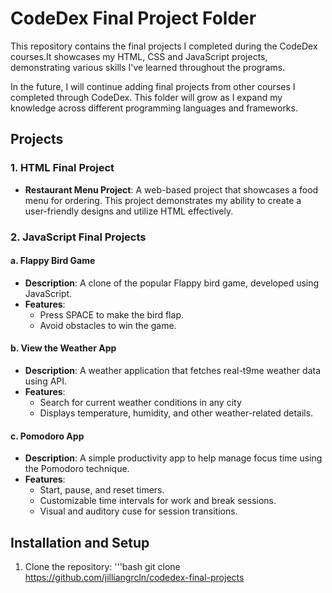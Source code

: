 # CodeDex Final Project Folder

This repository contains the final projects I completed during the CodeDex courses.It showcases my HTML, CSS and JavaScript projects, demonstrating various skills I've learned
throughout the programs.

In the future, I will continue adding final projects from other courses I completed through CodeDex. This folder will grow as I expand my knowledge across different programming
languages and frameworks.

## Projects

### 1. HTML Final Project
- **Restaurant Menu Project**: A web-based project that showcases a food menu for ordering. This project demonstrates my ability to create a user-friendly designs and utilize HTML effectively.

### 2. JavaScript Final Projects

#### a. Flappy Bird Game
- **Description**: A clone of the popular Flappy bird game, developed using JavaScript.
- **Features**:
  - Press SPACE to make the bird flap.
  - Avoid obstacles to win the game.

#### b. View the Weather App
- **Description**: A weather application that fetches real-t9me weather data using API.
- **Features**:
  - Search for current weather conditions in any city
  - Displays temperature, humidity, and other weather-related details.
 
#### c. Pomodoro App
- **Description**: A simple productivity app to help manage focus time using the Pomodoro technique.
- **Features**:
  - Start, pause, and reset timers.
  - Customizable time intervals for work and break sessions.
  - Visual and auditory cuse for session transitions.
 
## Installation and Setup
1. Clone the repository:
'''bash
git clone https://github.com/jilliangrcln/codedex-final-projects
